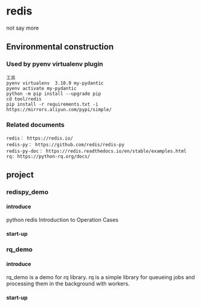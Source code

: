 # redis

not say more

## Environmental construction 

### Used by pyenv virtualenv plugin
    工具
    pyenv virtualenv  3.10.9 my-pydantic
    pyenv activate my-pydantic
    python -m pip install --upgrade pip
    cd tool/redis
    pip install -r requirements.txt -i https://mirrors.aliyun.com/pypi/simple/


### Related documents

    redis： https://redis.io/
    redis-py： https://github.com/redis/redis-py
    redis-py-doc： https://redis.readthedocs.io/en/stable/examples.html
    rq: https://python-rq.org/docs/

## project

### redispy_demo

#### introduce

python redis Introduction to Operation Cases

#### start-up



### rq_demo

#### introduce

rq_demo is a demo for rq library.
rq is a simple library for queueing jobs and processing them in the background with workers.

#### start-up

    